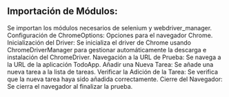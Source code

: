 ## Importación de Módulos: 
Se importan los módulos necesarios de selenium y webdriver_manager.
Configuración de ChromeOptions: Opciones para el navegador Chrome.
Inicialización del Driver: Se inicializa el driver de Chrome usando ChromeDriverManager para gestionar automáticamente la descarga e instalación del ChromeDriver.
Navegación a la URL de Prueba: Se navega a la URL de la aplicación TodoApp.
Añadir una Nueva Tarea: Se añade una nueva tarea a la lista de tareas.
Verificar la Adición de la Tarea: Se verifica que la nueva tarea haya sido añadida correctamente.
Cierre del Navegador: Se cierra el navegador al finalizar la prueba.